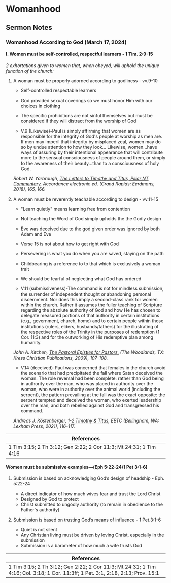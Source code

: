 # Womanhood

## Sermon Notes

### Womanhood According to God (March 17, 2024)

#### I. Women must be self-controlled, respectful learners - 1 Tim. 2:9-15

_2 exhortations given to women that, when obeyed, will uphold the unique function of the church:_

1. A woman must be properly adorned according to godliness - vv.9-10

    - Self-controlled respectable learners

    - God provided sexual coverings so we must honor Him with our choices in clothing

    - The specific prohibitions are not sinful themselves but must be considered if they will distract from the worship of God

    - V.9 (Likewise)-Paul is simply affirming that women are as responsible for the integrity of God's people at worship as men are. If men may imperil that integrity by misplaced zeal, women may do so by undue attention to how they look... Likewise, women...have ways of assuring by their intentional appearance that will contribute more to the sensual consciousness of people around them, or simply to the awareness of their beauty...than to a consciousness of holy God.

    _Robert W. Yarbrough, <u>The Letters to Timothy and Titus, Pillar NT Commentary</u>, Accordance electronic ed. (Grand Rapids: Eerdmans, 2018), 165, 166._

1. A woman must be reverently teachable according to design - vv.11-15

    - "Learn quietly" means learning free from contention

    - Not teaching the Word of God simply upholds the the Godly design

    - Eve was deceived due to the god given order was ignored by both Adam and Eve

    - Verse 15 is not about how to get right with God

    - Persevering is what you do when you are saved, staying on the path

    - Childbearing is a reference to to that which is exclusively a woman trait

    - We should be fearful of neglecting what God has ordered

    - V.11 (submissiveness)-The command is not for mindless submission, the surrender of independent thought or abandoning personal discernment. Nor does this imply a second-class rank for women within the church. Rather it assumes the fuller teaching of Scripture regarding the absolute authority of God and how He has chosen to delegate measured portions of that authority in certain institutions (e.g., government, church, home) and to certain people within those institutions (rulers, elders, husbands/fathers) for the illustrating of the respective roles of the Trinity in the purposes of redemption (1 Cor. 11:3) and for the outworking of His redemptive plan among humanity.

    _John A. Kitchen, <u>The Pastoral Epistles for Pastors.</u> (The Woodlands, TX: Kress Christian Publications, 2009), 107-108._

    - V.14 (deceived)-Paul was concerned that females in the church avoid the scenario that had precipitated the fall where Satan deceived the woman. The role reversal had been complete: rather than God being in authority over the man, who was placed in authority over the woman, who were in authority over the animal world (including the serpent), the pattern prevailing at the fall was the exact opposite: the serpent tempted and deceived the woman, who exerted leadership over the man, and both rebelled against God and transgressed his command.

    _Andreas J. Köstenberger, <u>1-2 Timothy & Titus</u>, EBTC (Bellingham, WA: Lexham Press, 2021), 116-117._

|References|
|-|
|1 Tim 3:15; 2 Th 3:12; Gen 2:22; 2 Cor 11:3; Mt 24:31; 1 Tim 4:16|

#### Women must be submissive examples—(Eph 5:22-24/1 Pet 3:1-6)

1. Submission is based on acknowledging God’s design of headship - Eph. 5:22-24

    - A direct indicator of how much wives fear and trust the Lord Christ
    - Designed by God to protect
    - Christ submitted to ungodly authority (to remain in obedience to the Father's authority)

1. Submission is based on trusting God’s means of influence - 1 Pet.3:1-6

    - Quiet is not silent
    - Any Christian living must be driven by loving Christ, especially in the submission
    - Submission is a barometer of how much a wife trusts God

|References|
|-|
|1 Tim 3:15; 2 Th 3:12; Gen 2:22; 2 Cor 11:3; Mt 24:31; 1 Tim 4:16; Col. 3:18; 1 Cor. 11:3ff; 1 Pet. 3:1, 2:18, 2:13; Prov. 15:1|
